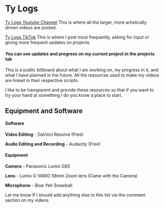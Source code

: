 # Ty Logs

[Ty Logs Youtube Channel](https://www.youtube.com/channel/UCRVkUK12VKfajXxah6lCrrg) This is where all the larger, more artistically driven videos are posted.

[Ty Logs TikTok](https://www.tiktok.com/@ty_logs) This is where I post most frequently, asking for input or giving more frequent updates on projects.

#### **You can see updates and progress on my current project in the projects tab**


This is a public billboard about what I am working on, my progress in it, and what I have planned in the future. All the resources used to make my videos are linked in their respective scripts. 

I like to be transparent and provide these resources so that if you want to try your hand at something I do you know a place to start. 


## Equipment and Software

#### Software
**Video Editing** - DaVinci Resolve (Free)

**Audio Editing and Recording** - Audacity (Free)

#### Equipment
**Camera** - Panasonic Lumix G85

**Lens** - Lumix G VARIO 58mm Zoom lens (Came with the Camera)

**Microphone** - Blue Yeti Snowball

Let me know If I should add anything else to this list via the comment section on my videos.